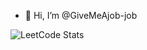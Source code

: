 - 👋 Hi, I’m @GiveMeAjob-job


<!---
GiveMeAjob-job/GiveMeAjob-job is a ✨ special ✨ repository because its `README.md` (this file) appears on your GitHub profile.
You can click the Preview link to take a look at your changes.
--->
![LeetCode Stats](https://leetcard.jacoblin.cool/GiveMeAJob9?theme=dark&font=Gotu&ext=heatmap)

